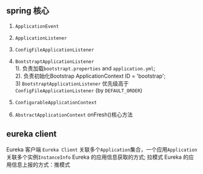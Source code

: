 ## spring 核心

1. `ApplicationEvent`

2. `ApplicationListener`

3. `ConfigFileApplicationListener`

4. `BootstraptApplicationListener`  
    1). 负责加载`bootstrapt.properties` and `application.yml`;     
    2). 负责初始化Bootstrap ApplicationContext ID = 'bootstrap';   
    3) `BootstraptApplicationListener` 优先级高于`ConfigFileApplicationListener` (by `DEFAULT_ORDER`)
     
5. `ConfigurableApplicationContext`

6. `AbstractApplicationContext` onFresh()核心方法

## eureka client 
Eureka 客户端 `Eureka Client` 关联多个`Application`集合，一个应用`Application`关联多个实例`InstanceInfo`
Eureka 的应用信息获取的方式; 拉模式
Eureka 的应用信息上报的方式：推模式